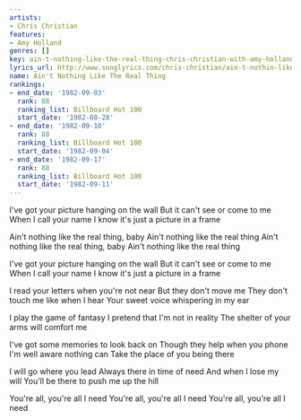 ```yaml
---
artists:
- Chris Christian
features:
- Amy Holland
genres: []
key: ain-t-nothing-like-the-real-thing-chris-christian-with-amy-holland
lyrics_url: http://www.songlyrics.com/chris-christian/ain-t-nothin-like-the-real-thing-you-re-all-i-need-to-get-by-lyrics/
name: Ain't Nothing Like The Real Thing
rankings:
- end_date: '1982-09-03'
  rank: 88
  ranking_list: Billboard Hot 100
  start_date: '1982-08-28'
- end_date: '1982-09-10'
  rank: 88
  ranking_list: Billboard Hot 100
  start_date: '1982-09-04'
- end_date: '1982-09-17'
  rank: 88
  ranking_list: Billboard Hot 100
  start_date: '1982-09-11'
---
```

I've got your picture hanging on the wall
But it can't see or come to me
When I call your name
I know it's just a picture in a frame

Ain't nothing like the real thing, baby
Ain't nothing like the real thing
Ain't nothing like the real thing, baby
Ain't nothing like the real thing

I've got your picture hanging on the wall
But it can't see or come to me
When I call your name
I know it's just a picture in a frame

I read your letters when you're not near
But they don't move me
They don't touch me like when I hear
Your sweet voice whispering in my ear

I play the game of fantasy
I pretend that I'm not in reality
The shelter of your arms will comfort me

I've got some memories to look back on
Though they help when you phone
I'm well aware nothing can
Take the place of you being there

I will go where you lead
Always there in time of need
And when I lose my will
You'll be there to push me up the hill

You're all, you're all I need
You're all, you're all I need
You're all, you're all I need
